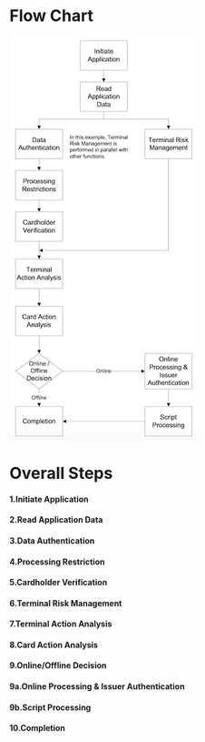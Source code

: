 # Flow Chart

![](/assets/flow_chart.png)

# Overall Steps

#### 1.Initiate Application

#### 2.Read Application Data

#### 3.Data Authentication

#### 4.Processing Restriction

#### 5.Cardholder Verification

#### 6.Terminal Risk Management

#### 7.Terminal Action Analysis

#### 8.Card Action Analysis

#### 9.Online/Offline Decision

#### 9a.Online Processing & Issuer Authentication

#### 9b.Script Processing

#### 10.Completion



